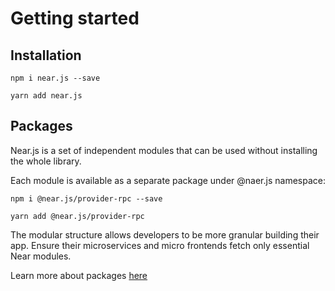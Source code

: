 # Getting started

## Installation 

```shell
npm i near.js --save
```

```shell
yarn add near.js
```

## Packages

Near.js is a set of independent modules that can be used without installing the whole library.

Each module is available as a separate package under @naer.js namespace:

```shell
npm i @near.js/provider-rpc --save
```

```shell
yarn add @near.js/provider-rpc
```

The modular structure allows developers to be more granular building their app. 
Ensure their microservices and micro frontends fetch only essential Near modules.

Learn more about packages [here](./packages.md)

